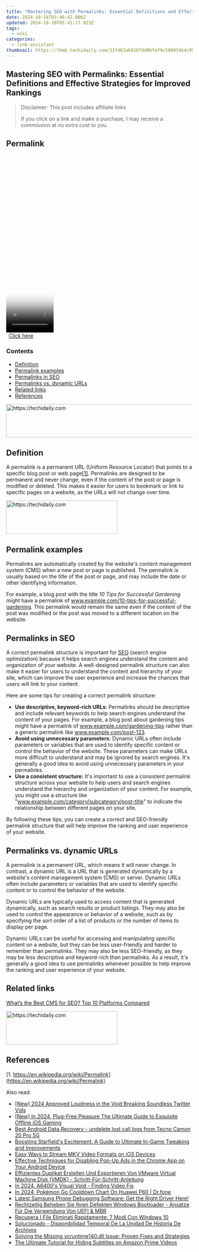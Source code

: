 ```yaml
---
title: "Mastering SEO with Permalinks: Essential Definitions and Effective Strategies for Improved Rankings"
date: 2024-10-16T03:46:42.806Z
updated: 2024-10-20T05:41:17.923Z
tags:
  - wiki
categories:
  - link-assistant
thumbnail: https://thmb.techidaily.com/31fd63ab910fdd0bfef9c588934b4c990590f2025d46dff0a5963e90a62a92d8.jpg
---
```


## Mastering SEO with Permalinks: Essential Definitions and Effective Strategies for Improved Rankings

>  Disclaimer: This post includes affiliate links
>
>  If you click on a link and make a purchase, I may receive a commission at no extra cost to you.
>

## Permalink

<!-- affiliate ads begin -->
<span id="1977004">
					<video width="128" height="480" style="cursor:pointer"
           poster="//a.impactradius-go.com/display-clicktoplayimage/1977004.png"
           onclick="if(!this.playClicked){this.play();this.setAttribute('controls',true);this.playClicked=true;}">
	   <source src="//a.impactradius-go.com/display-ad/22993-1977004">
	   <img src="//a.impactradius-go.com/display-clicktoplayimage/1977004.png" style="border: none; height: 100%; width: 100%; object-fit: contain">
	</video>
	<div style="width:80px;text-align:center"><a href="javascript:window.open(decodeURIComponent('https%3A%2F%2Fhomestyler.sjv.io%2Fc%2F5597632%2F1977004%2F22993'), '_blank');void(0);">Click here</a></div>
</span>
<img height="0" width="0" src="https://imp.pxf.io/i/5597632/1977004/22993" style="position:absolute;visibility:hidden;" border="0" />
<!-- affiliate ads end -->

### Contents

* [Definition](https://tools.techidaily.com/link-assistant/products/)
* [Permalink examples](https://tools.techidaily.com/link-assistant/products/)
* [Permalinks in SEO](https://tools.techidaily.com/link-assistant/products/)
* [Permalinks vs. dynamic URLs](https://tools.techidaily.com/link-assistant/products/)
* [Related links](https://tools.techidaily.com/link-assistant/products/)
* [References](https://tools.techidaily.com/link-assistant/products/)

<!-- affiliate ads begin -->
<a href="https://appsumo.8odi.net/c/5597632/2037318/7443" target="_top" id="2037318">
  <img src="//a.impactradius-go.com/display-ad/7443-2037318" border="0" alt="https://techidaily.com" width="728" height="90"/>
</a>
<img height="0" width="0" src="https://appsumo.8odi.net/i/5597632/2037318/7443" style="position:absolute;visibility:hidden;" border="0" />
<!-- affiliate ads end -->

## Definition

A permalink is a permanent URL (Uniform Resource Locator) that points to a specific blog post or web page[\[1\]](https://tools.techidaily.com/link-assistant/products/). Permalinks are designed to be permanent and never change, even if the content of the post or page is modified or deleted. This makes it easier for users to bookmark or link to specific pages on a website, as the URLs will not change over time.

<!-- affiliate ads begin -->
<a href="https://aligracehair.sjv.io/c/5597632/1886069/19272" target="_top" id="1886069">
  <img src="//a.impactradius-go.com/display-ad/19272-1886069" border="0" alt="https://techidaily.com" width="300" height="90"/>
</a>
<img height="0" width="0" src="https://aligracehair.sjv.io/i/5597632/1886069/19272" style="position:absolute;visibility:hidden;" border="0" />
<!-- affiliate ads end -->

## Permalink examples

Permalinks are automatically created by the website's content management system (CMS) when a new post or page is published. The permalink is usually based on the title of the post or page, and may include the date or other identifying information.

For example, a blog post with the title _10 Tips for Successful Gardening_ might have a permalink of www.example.com/10-tips-for-successful-gardening. This permalink would remain the same even if the content of the post was modified or the post was moved to a different location on the website.

## Permalinks in SEO

A correct permalink structure is important for [SEO](https://tools.techidaily.com/link-assistant/products/) (search engine optimization) because it helps search engines understand the content and organization of your website. A well-designed permalink structure can also make it easier for users to understand the content and hierarchy of your site, which can improve the user experience and increase the chances that users will link to your content.

Here are some tips for creating a correct permalink structure:

* **Use descriptive, keyword-rich URLs**: Permalinks should be descriptive and include relevant keywords to help search engines understand the content of your pages. For example, a blog post about gardening tips might have a permalink of www.example.com/gardening-tips rather than a generic permalink like www.example.com/post-123.
* **Avoid using unnecessary parameters**: Dynamic URLs often include parameters or variables that are used to identify specific content or control the behavior of the website. These parameters can make URLs more difficult to understand and may be ignored by search engines. It's generally a good idea to avoid using unnecessary parameters in your permalinks.
* **Use a consistent structure:** It's important to use a consistent permalink structure across your website to help users and search engines understand the hierarchy and organization of your content. For example, you might use a structure like "www.example.com/category/subcategory/post-title" to indicate the relationship between different pages on your site.

By following these tips, you can create a correct and SEO-friendly permalink structure that will help improve the ranking and user experience of your website.

## Permalinks vs. dynamic URLs

A permalink is a permanent URL, which means it will never change. In contrast, a dynamic URL is a URL that is generated dynamically by a website's content management system (CMS) or server. Dynamic URLs often include parameters or variables that are used to identify specific content or to control the behavior of the website.

Dynamic URLs are typically used to access content that is generated dynamically, such as search results or product listings. They may also be used to control the appearance or behavior of a website, such as by specifying the sort order of a list of products or the number of items to display per page.

Dynamic URLs can be useful for accessing and manipulating specific content on a website, but they can be less user-friendly and harder to remember than permalinks. They may also be less SEO-friendly, as they may be less descriptive and keyword-rich than permalinks. As a result, it's generally a good idea to use permalinks whenever possible to help improve the ranking and user experience of your website.

## Related links

[What’s the Best CMS for SEO? Top 10 Platforms Compared](https://tools.techidaily.com/link-assistant/products/)

<!-- affiliate ads begin -->
<a href="https://aligracehair.sjv.io/c/5597632/1997657/19272" target="_top" id="1997657">
  <img src="//a.impactradius-go.com/display-ad/19272-1997657" border="0" alt="https://techidaily.com" width="300" height="90"/>
</a>
<img height="0" width="0" src="https://aligracehair.sjv.io/i/5597632/1997657/19272" style="position:absolute;visibility:hidden;" border="0" />
<!-- affiliate ads end -->

## References

[1. https://en.wikipedia.org/wiki/Permalink](https://en.wikipedia.org/wiki/Permalink)

<ins class="adsbygoogle"
     style="display:block"
     data-ad-format="autorelaxed"
     data-ad-client="ca-pub-7571918770474297"
     data-ad-slot="1223367746"></ins>

<ins class="adsbygoogle"
     style="display:block"
     data-ad-client="ca-pub-7571918770474297"
     data-ad-slot="8358498916"
     data-ad-format="auto"
     data-full-width-responsive="true"></ins>

<span class="atpl-alsoreadstyle">Also read:</span>
<div><ul>
<li><a href="https://twitter-videos.techidaily.com/new-2024-approved-loudness-in-the-void-breaking-soundless-twitter-vids/"><u>[New] 2024 Approved Loudness in the Void Breaking Soundless Twitter Vids</u></a></li>
<li><a href="https://desktop-recording.techidaily.com/new-in-2024-plug-free-pleasure-the-ultimate-guide-to-exquisite-offline-ios-gaming/"><u>[New] In 2024, Plug-Free Pleasure The Ultimate Guide to Exquisite Offline iOS Gaming</u></a></li>
<li><a href="https://phone-solutions.techidaily.com/best-android-data-recovery-undelete-lost-call-logs-from-tecno-camon-20-pro-5g-by-fonelab-android-recover-call-logs/"><u>Best Android Data Recovery - undelete lost call logs from Tecno Camon 20 Pro 5G</u></a></li>
<li><a href="https://solve-luxury.techidaily.com/boosting-starfields-excitement-a-guide-to-ultimate-in-game-tweaking-and-improvements/"><u>Boosting Starfield's Excitement: A Guide to Ultimate In-Game Tweaking and Improvements</u></a></li>
<li><a href="https://win-howtos.techidaily.com/easy-ways-to-stream-mkv-video-formats-on-ios-devices/"><u>Easy Ways to Stream MKV Video Formats on iOS Devices</u></a></li>
<li><a href="https://solve-luxury.techidaily.com/effective-techniques-for-disabling-pop-up-ads-in-the-chrome-app-on-your-android-device/"><u>Effective Techniques for Disabling Pop-Up Ads in the Chrome App on Your Android Device</u></a></li>
<li><a href="https://solve-luxury.techidaily.com/effizientes-duplikat-erstellen-und-exportieren-von-vmware-virtual-machine-disk-vmdk-schritt-fur-schritt-anleitung/"><u>Effizientes Duplikat Erstellen Und Exportieren Von VMware Virtual Machine Disk (VMDK) - Schritt-Für-Schritt-Anleitung</u></a></li>
<li><a href="https://extra-tips.techidaily.com/in-2024-a6400s-visual-void-finding-video-fix/"><u>In 2024, A6400's Visual Void - Finding Video Fix</u></a></li>
<li><a href="https://android-pokemon-go.techidaily.com/in-2024-pokemon-go-cooldown-chart-on-huawei-p60-drfone-by-drfone-virtual-android/"><u>In 2024, Pokémon Go Cooldown Chart On Huawei P60 | Dr.fone</u></a></li>
<li><a href="https://driver-download.techidaily.com/1722971313068-latest-samsung-phone-debugging-software-get-the-right-driver-here/"><u>Latest Samsung Phone Debugging Software: Get the Right Driver Here!</u></a></li>
<li><a href="https://solve-luxury.techidaily.com/rechtzeitig-beheben-sie-ihren-defekten-windows-bootloader-ansatze-fur-die-verwendung-von-uefi-and-mbr/"><u>Rechtzeitig Beheben Sie Ihren Defekten Windows Bootloader - Ansätze Für Die Verwendung Von UEFI & MBR</u></a></li>
<li><a href="https://solve-luxury.techidaily.com/recupera-i-file-eliminati-rapidamente-7-modi-con-windows-10/"><u>Recupera I File Eliminati Rapidamente: 7 Modi Con Windows 10</u></a></li>
<li><a href="https://solve-luxury.techidaily.com/solucionado-disponibilidad-temporal-de-la-unidad-de-historia-de-archivos/"><u>Solucionado - Disponibilidad Temporal De La Unidad De Historia De Archivos</u></a></li>
<li><a href="https://solve-luxury.techidaily.com/solving-the-missing-vcruntime140dll-issue-proven-fixes-and-strategies/"><u>Solving the Missing vcruntime140.dll Issue: Proven Fixes and Strategies</u></a></li>
<li><a href="https://techtrends.techidaily.com/the-ultimate-tutorial-for-hiding-subtitles-on-amazon-prime-videos/"><u>The Ultimate Tutorial for Hiding Subtitles on Amazon Prime Videos</u></a></li>
</ul></div>

